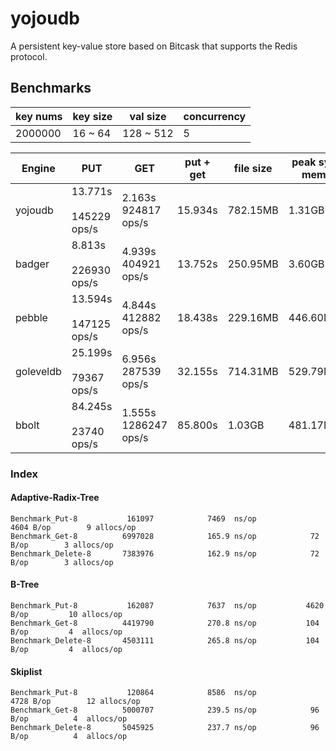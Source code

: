 # yojoudb
A persistent key-value store based on Bitcask that supports the Redis protocol.

## Benchmarks
| key nums  | key size | val size  | concurrency |
|-----------|----------|-----------|-------------|
| 2000000   | 16 ~ 64  | 128 ~ 512 | 5           |

| Engine    | PUT                                | GET                                 | put + get | file size | peak sys mem |
|-----------|------------------------------------|-------------------------------------|-----------|-----------|--------------|
| yojoudb   | 13.771s  &nbsp;&nbsp; 145229 ops/s | 2.163s &nbsp;&nbsp;   924817 ops/s  | 15.934s   | 782.15MB  | 1.31GB       |
| badger    | 8.813s   &nbsp;&nbsp; 226930 ops/s | 4.939s  &nbsp;&nbsp;   404921 ops/s | 13.752s   | 250.95MB  | 3.60GB       |
| pebble    | 13.594s  &nbsp;&nbsp; 147125 ops/s | 4.844s  &nbsp;&nbsp;   412882 ops/s | 18.438s   | 229.16MB  | 446.60MB     |
| goleveldb | 25.199s  &nbsp;&nbsp;  79367 ops/s | 6.956s &nbsp;&nbsp;   287539 ops/s  | 32.155s   | 714.31MB  | 529.79MB     |
| bbolt     | 84.245s  &nbsp;&nbsp;  23740 ops/s | 1.555s &nbsp;&nbsp;   1286247 ops/s | 85.800s   | 1.03GB    | 481.17MB     |


### Index

#### Adaptive-Radix-Tree

```
Benchmark_Put-8           161097            7469  ns/op            4604 B/op        9 allocs/op
Benchmark_Get-8          6997028            165.9 ns/op            72   B/op        3 allocs/op
Benchmark_Delete-8       7383976            162.9 ns/op            72   B/op        3 allocs/op
```

#### B-Tree

```
Benchmark_Put-8           162087            7637  ns/op           4620 B/op         10 allocs/op
Benchmark_Get-8          4419790            270.8 ns/op           104  B/op         4  allocs/op
Benchmark_Delete-8       4503111            265.8 ns/op           104  B/op         4  allocs/op
```

#### Skiplist

```
Benchmark_Put-8           120864            8586  ns/op            4728 B/op        12 allocs/op
Benchmark_Get-8          5000707            239.5 ns/op            96 B/op          4  allocs/op
Benchmark_Delete-8       5045925            237.7 ns/op            96 B/op          4  allocs/op
```